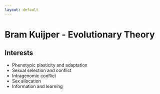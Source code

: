 ```yaml
---
layout: default
---
```


# Bram Kuijper - Evolutionary Theory

## Interests
* Phenotypic plasticity and adaptation
* Sexual selection and conflict
* Intragenomic conflict
* Sex allocation
* Information and learning


